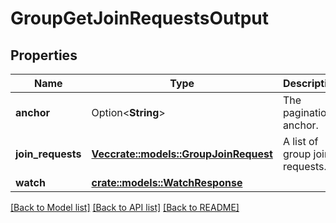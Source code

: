 # GroupGetJoinRequestsOutput

## Properties

Name | Type | Description | Notes
------------ | ------------- | ------------- | -------------
**anchor** | Option<**String**> | The pagination anchor. | [optional]
**join_requests** | [**Vec<crate::models::GroupJoinRequest>**](GroupJoinRequest.md) | A list of group join requests. | 
**watch** | [**crate::models::WatchResponse**](WatchResponse.md) |  | 

[[Back to Model list]](../README.md#documentation-for-models) [[Back to API list]](../README.md#documentation-for-api-endpoints) [[Back to README]](../README.md)


